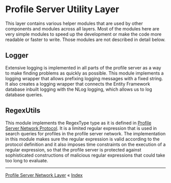# Profile Server Utility Layer

This layer contains various helper modules that are used by other components and modules across all layers. 
Most of the modules here are very simple modules to speed up the development or make the code more readable 
or faster to write. Those modules are not described in detail below.


## Logger

Extensive logging is implemented in all parts of the profile server as a way to make finding problems as quickly as possible.
This module implements a logging wrapper that allows prefixing logging messages with a fixed string.
It also creates a logging wrapper that connects the Entity Framework database inbuilt logging with the NLog logging, 
which allows us to log database queries.


## RegexUtils

This module implements the RegexType type as it is defined in [Profile Server Network Protocol](https://github.com/Internet-of-People/message-protocol/blob/master/IopProfileServer.proto).
It is a limited regular expression that is used in search queries for profiles in the profile server network. 
The implementation in this module makes sure the regular expression is valid according to the protocol definition 
and it also imposes time constraints on the execution of a regular expression, so that the profile server is protected 
against sophisticated constructions of malicious regular expressions that could take too long to evaluate.




---
[Profile Server Network Layer](ARCH-PS-Network-Layer.md) « [Index](ARCHITECTURE.md)
